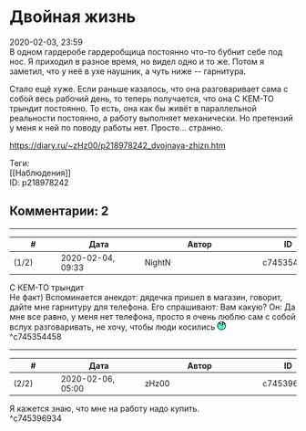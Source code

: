 Двойная жизнь
=============

  
2020-02-03, 23:59  
 В одном гардеробе гардеробщица постоянно что-то бубнит себе под нос. Я приходил в разное время, но видел одно и то же. Потом я заметил, что у неё в ухе наушник, а чуть ниже -- гарнитура.   
   
 Стало ещё хуже. Если раньше казалось, что она разговаривает сама с собой весь рабочий день, то теперь получается, что она С КЕМ-ТО трындит постоянно. То есть, она как бы живёт в параллельной реальности постоянно, а работу выполняет механически. Но претензий у меня к ней по поводу работы нет. Просто... странно.   
  
<https://diary.ru/~zHz00/p218978242_dvojnaya-zhizn.htm>  
  
Теги:  
[[Наблюдения]]  
ID: p218978242  


Комментарии: 2
--------------

  


---



|         #         |              Дата              |                     Автор                     |           ID           |
| --- | --- | --- | --- |
| (1/2) | 2020-02-04, 09:33 | NightN | c745354458 |

  
  С КЕМ-ТО трындит    
 Не факт) Вспоминается анекдот: дядечка пришел в магазин, говорит, дайте мне гарнитуру для телефона. Его спрашивают: Вам какую? Он: Да мне все равно, у меня нет телефона, просто я очень люблю сам с собой вслух разговаривать, не хочу, чтобы люди косились ![:lol:](pics/1135.gif)   
 ^c745354458

---



|         #         |              Дата              |                     Автор                     |           ID           |
| --- | --- | --- | --- |
| (2/2) | 2020-02-06, 05:00 | zHz00 | c745396934 |

  
 Я кажется знаю, что мне на работу надо купить.   
 ^c745396934